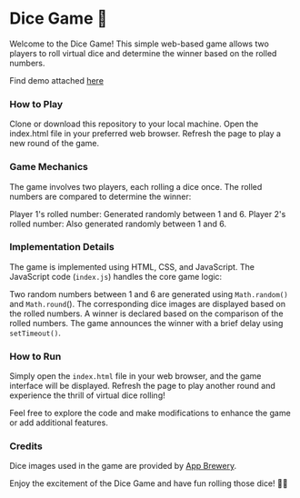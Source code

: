
# Dice Game 🎲

Welcome to the Dice Game! This simple web-based game allows two players to roll virtual dice and determine the winner based on the rolled numbers.

Find demo attached [here](https://anita9771.github.io/the-dice-challenge)

### How to Play
Clone or download this repository to your local machine.
Open the index.html file in your preferred web browser.
Refresh the page to play a new round of the game.

### Game Mechanics
The game involves two players, each rolling a dice once. The rolled numbers are compared to determine the winner:

Player 1's rolled number: Generated randomly between 1 and 6.
Player 2's rolled number: Also generated randomly between 1 and 6.

### Implementation Details
The game is implemented using HTML, CSS, and JavaScript. The JavaScript code (`index.js`) handles the core game logic:

Two random numbers between 1 and 6 are generated using `Math.random()` and `Math.round`().
The corresponding dice images are displayed based on the rolled numbers.
A winner is declared based on the comparison of the rolled numbers.
The game announces the winner with a brief delay using `setTimeout()`.

### How to Run
Simply open the `index.html` file in your web browser, and the game interface will be displayed. Refresh the page to play another round and experience the thrill of virtual dice rolling!

Feel free to explore the code and make modifications to enhance the game or add additional features.

### Credits
Dice images used in the game are provided by [App Brewery](www.appbrewery.com).

Enjoy the excitement of the Dice Game and have fun rolling those dice! 🎲🎲
